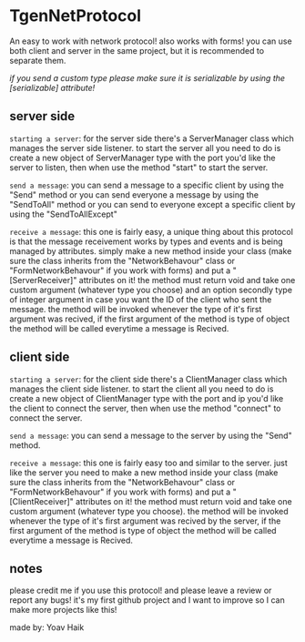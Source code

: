 # TgenNetProtocol
An easy to work with network protocol!
also works with forms!
you can use both client and server in the same project, but it is recommended to separate them.

*if you send a custom type please make sure it is serializable by using the [serializable] attribute!*

server side
--------------------------------------------------------------------------------------------------------------------------------

`starting a server`:
for the server side there's a ServerManager class which manages the server side listener.
to start the server all you need to do is create a new object of ServerManager type with the port you'd like the server to listen, then when use the method "start" to start the server.

`send a message`:
you can send a message to a specific client by using the "Send" method 
or you can send everyone a message by using the "SendToAll" method
or you can send to everyone except a specific client by using the "SendToAllExcept"

`receive a message`:
this one is fairly easy, a unique thing about this protocol is that the message receivement works by types and events and is being managed by attributes.
simply make a new method inside your class (make sure the class inherits from the "NetworkBehavour" class or "FormNetworkBehavour" if you work with forms) and put a "[ServerReceiver]" attributes on it!
the method must return void and take one custom argument (whatever type you choose) and an option secondly type of integer argument in case you want the ID of the client who sent the message.
the method will be invoked whenever the type of it's first argument was recived, if the first argument of the method is type of object the method will be called everytime a message is Recived.

client side
--------------------------------------------------------------------------------------------------------------------------------

`starting a server`:
for the client side there's a ClientManager class which manages the client side listener.
to start the client all you need to do is create a new object of ClientManager type with the port and ip you'd like the client to connect the server, then when use the method "connect" to connect the server.

`send a message`:
you can send a message to the server by using the "Send" method.

`receive a message`:
this one is fairly easy too and similar to the server.
just like the server you need to make a new method inside your class (make sure the class inherits from the "NetworkBehavour" class or "FormNetworkBehavour" if you work with forms) and put a "[ClientReceiver]" attributes on it!
the method must return void and take one custom argument (whatever type you choose).
the method will be invoked whenever the type of it's first argument was recived by the server, if the first argument of the method is type of object the method will be called everytime a message is Recived.

notes
--------------------------------------------------------------------------------------------------------------------------------
please credit me if you use this protocol!
and please leave a review or report any bugs! it's my first github project and I want to improve so I can make more projects like this!

made by: Yoav Haik
